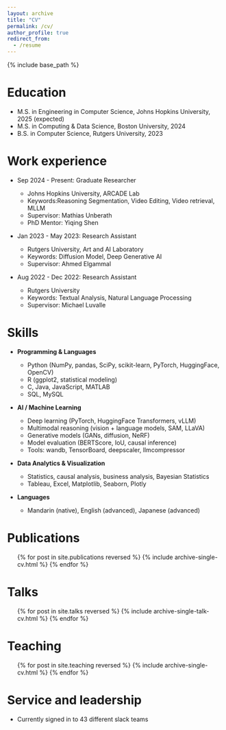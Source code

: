 ```yaml
---
layout: archive
title: "CV"
permalink: /cv/
author_profile: true
redirect_from:
  - /resume
---
```


{% include base_path %}

Education
======
* M.S. in Engineering in Computer Science, Johns Hopkins University, 2025 (expected)
* M.S. in Computing & Data Science, Boston University, 2024
* B.S. in Computer Science, Rutgers University, 2023

Work experience
======
* Sep 2024 - Present: Graduate Researcher
  * Johns Hopkins University, ARCADE Lab 
  * Keywords:Reasoning Segmentation, Video Editing, Video retrieval, MLLM
  * Supervisor: Mathias Unberath
  * PhD Mentor: Yiqing Shen

* Jan 2023 - May 2023: Research Assistant
  * Rutgers University, Art and AI Laboratory
  * Keywords: Diffusion Model, Deep Generative AI
  * Supervisor: Ahmed Elgammal

* Aug 2022 - Dec 2022: Research Assistant
  * Rutgers University
  * Keywords: Textual Analysis, Natural Language Processing
  * Supervisor: Michael Luvalle
  
Skills
======
* **Programming & Languages**
  * Python (NumPy, pandas, SciPy, scikit-learn, PyTorch, HuggingFace, OpenCV)
  * R (ggplot2, statistical modeling)
  * C, Java, JavaScript, MATLAB
  * SQL, MySQL

* **AI / Machine Learning**
  * Deep learning (PyTorch, HuggingFace Transformers, vLLM)
  * Multimodal reasoning (vision + language models, SAM, LLaVA)
  * Generative models (GANs, diffusion, NeRF)
  * Model evaluation (BERTScore, IoU, causal inference)
  * Tools: wandb, TensorBoard, deepscaler, llmcompressor

* **Data Analytics & Visualization**
  * Statistics, causal analysis, business analysis, Bayesian Statistics
  * Tableau, Excel, Matplotlib, Seaborn, Plotly

* **Languages**
  * Mandarin (native), English (advanced), Japanese (advanced)


Publications
======
  <ul>{% for post in site.publications reversed %}
    {% include archive-single-cv.html %}
  {% endfor %}</ul>
  
Talks
======
  <ul>{% for post in site.talks reversed %}
    {% include archive-single-talk-cv.html  %}
  {% endfor %}</ul>
  
Teaching
======
  <ul>{% for post in site.teaching reversed %}
    {% include archive-single-cv.html %}
  {% endfor %}</ul>
  
Service and leadership
======
* Currently signed in to 43 different slack teams
